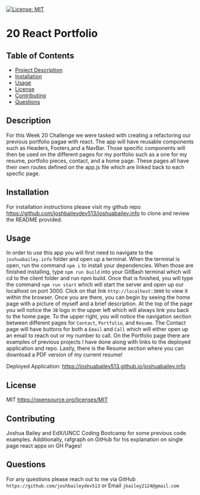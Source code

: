 [![License: MIT](https://img.shields.io/badge/License-MIT-yellow.svg)](https://opensource.org/licenses/MIT)
# 20 React Portfolio

## Table of Contents
- [Project Description](#description)
- [Installation](#installation)
- [Usage](#usage)
- [License](lLicense)
- [Contributing](#contributing)
- [Questions](#questions)

## Description
For this Week 20 Challenge we were tasked with creating a refactoring our previous portfolio pagae with react. The app will have reusable components such as Headers, Footers,and a NavBar. Those specific components will then be used on the different pages for my portfolio such as a one for my resume, portfolio pieces, contact, and a home page. These pages all have their own routes defined on the app.js file which are linked back to each specfic page.

## Installation
For installation instructions please visit my github repo https://github.com/joshbaileydev513/joshuabailey.info to clone and review the README provided.

## Usage
In order to use this app you will first need to navigate to the `joshuabailey.info` folder and open up a terminal. When the terminal is open, run the command `npm i` to install your dependencies. When those are finished installing, type `npm run build` into your GitBash terminal which will cd to the client folder and run npm build. Once that is finished, you will type the command `npm run start` which will start the server and open up our localhost on port 3000. Click on that link `http://localhost:3000` to view it within the browser. Once you are there, you can begin by seeing the home page with a picture of myself and a brief description. At the top of the page you will notice the `JB` logo in the upper left which will always link you back to the home page. To the upper right, you will notice the navigation section between different pages for `Contact`, `Portfolio`, and `Resume`. The Contact page will have buttons for both a `Email`
and `Call` which will either open up an email to reach out or my number to call. On the Portfolio page there are examples of previous projects I have done along with links to the deployed application and repo. Lastly, there is the Resume section where you can download a PDF version of my current resume!

Deployed Application: https://joshuabailey513.github.io/joshuabailey.info 

## License
MIT
https://opensource.org/licenses/MIT

## Contributing
Joshua Bailey and EdX/UNCC Coding Bootcamp for some previous code examples. Additionally, rafgraph on GitHub for his explanation on single page react apps on GH Pages!

## Questions
For any questions please reach out to me via GitHub `https://github.com/joshbaileydev513` or Email `jbailey2124@gmail.com`